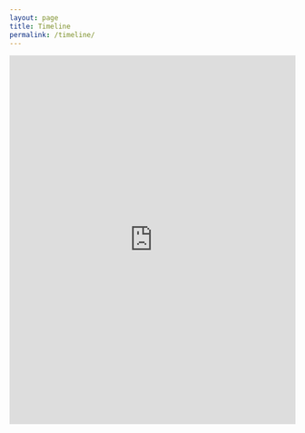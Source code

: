 ```yaml
---
layout: page
title: Timeline
permalink: /timeline/
---
```


<iframe src='http://cdn.knightlab.com/libs/timeline/latest/embed/index.html?source=0Ag4j-0L5FwCydDVheklqZ3pIVzJwYWlQMEhtREozVGc&font=Bevan-PotanoSans&maptype=toner&lang=en&height=650' width='100%' height='650' frameborder='0'></iframe>
